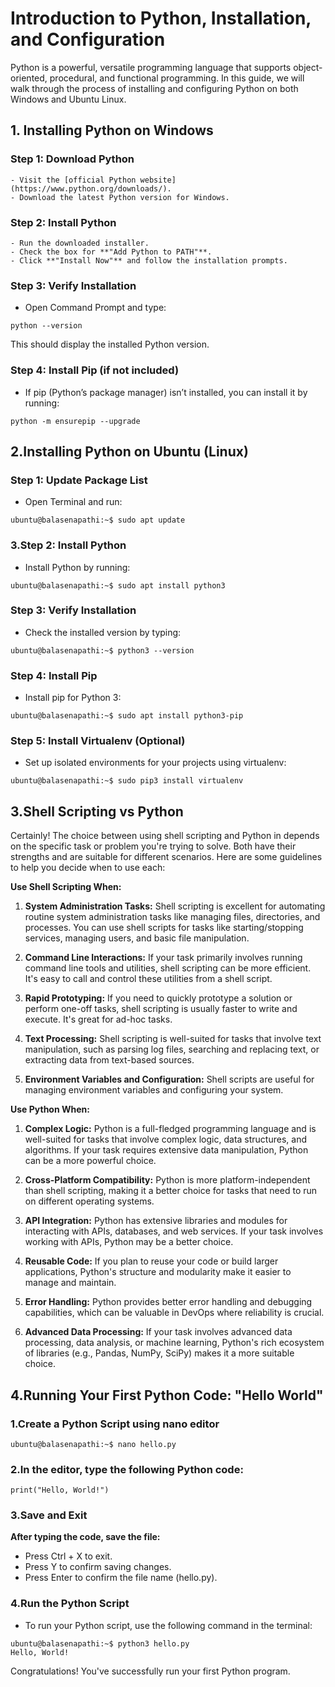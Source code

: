 # Introduction to Python, Installation, and Configuration

Python is a powerful, versatile programming language that supports object-oriented, procedural, and functional programming.
In this guide, we will walk through the process of installing and configuring Python on both Windows and Ubuntu Linux.

## 1. Installing Python on Windows

### Step 1: Download Python
```
- Visit the [official Python website](https://www.python.org/downloads/).
- Download the latest Python version for Windows.
```
### Step 2: Install Python
```
- Run the downloaded installer.
- Check the box for **"Add Python to PATH"**.
- Click **"Install Now"** and follow the installation prompts.
```
### Step 3: Verify Installation
- Open Command Prompt and type:
```
python --version
```
This should display the installed Python version.

### Step 4: Install Pip (if not included)
- If pip (Python’s package manager) isn’t installed, you can install it by running:
```
python -m ensurepip --upgrade
```

## 2.Installing Python on Ubuntu (Linux)
### Step 1: Update Package List
- Open Terminal and run:
```
ubuntu@balasenapathi:~$ sudo apt update
```
### 3.Step 2: Install Python
- Install Python by running:
```
ubuntu@balasenapathi:~$ sudo apt install python3
```
### Step 3: Verify Installation
- Check the installed version by typing:
```
ubuntu@balasenapathi:~$ python3 --version
```
### Step 4: Install Pip
- Install pip for Python 3:
```
ubuntu@balasenapathi:~$ sudo apt install python3-pip
```
### Step 5: Install Virtualenv (Optional)
- Set up isolated environments for your projects using virtualenv:
```
ubuntu@balasenapathi:~$ sudo pip3 install virtualenv
```

## 3.Shell Scripting vs Python
Certainly! The choice between using shell scripting and Python in  depends on the specific task or problem you're 
trying to solve. Both have their strengths and are suitable for different scenarios. Here are some guidelines to 
help you decide when to use each:

**Use Shell Scripting When:**

1. **System Administration Tasks:** Shell scripting is excellent for automating routine system administration tasks like
 managing files, directories, and processes. You can use shell scripts for tasks like starting/stopping services, managing
 users, and basic file manipulation.

2. **Command Line Interactions:** If your task primarily involves running command line tools and utilities, shell scripting
 can be more efficient. It's easy to call and control these utilities from a shell script.

3. **Rapid Prototyping:** If you need to quickly prototype a solution or perform one-off tasks, shell scripting is usually
 faster to write and execute. It's great for ad-hoc tasks.

4. **Text Processing:** Shell scripting is well-suited for tasks that involve text manipulation, such as parsing log files,
 searching and replacing text, or extracting data from text-based sources.

5. **Environment Variables and Configuration:** Shell scripts are useful for managing environment variables and configuring
 your system.

**Use Python When:**

1. **Complex Logic:** Python is a full-fledged programming language and is well-suited for tasks that involve complex logic,
 data structures, and algorithms. If your task requires extensive data manipulation, Python can be a more powerful choice.

2. **Cross-Platform Compatibility:** Python is more platform-independent than shell scripting, making it a better choice for
 tasks that need to run on different operating systems.

3. **API Integration:** Python has extensive libraries and modules for interacting with APIs, databases, and web services.
 If your task involves working with APIs, Python may be a better choice.

4. **Reusable Code:** If you plan to reuse your code or build larger applications, Python's structure and modularity make
 it easier to manage and maintain.

5. **Error Handling:** Python provides better error handling and debugging capabilities, which can be valuable in DevOps
 where reliability is crucial.

6. **Advanced Data Processing:** If your task involves advanced data processing, data analysis, or machine learning, Python's
 rich ecosystem of libraries (e.g., Pandas, NumPy, SciPy) makes it a more suitable choice.

## 4.Running Your First Python Code: "Hello World"

### 1.Create a Python Script using nano editor
```
ubuntu@balasenapathi:~$ nano hello.py
```
### 2.In the editor, type the following Python code:
```
print("Hello, World!")
```
### 3.Save and Exit
**After typing the code, save the file:**
- Press Ctrl + X to exit.
- Press Y to confirm saving changes.
- Press Enter to confirm the file name (hello.py).

### 4.Run the Python Script
- To run your Python script, use the following command in the terminal:
```
ubuntu@balasenapathi:~$ python3 hello.py
Hello, World!
```
Congratulations! You've successfully run your first Python program.